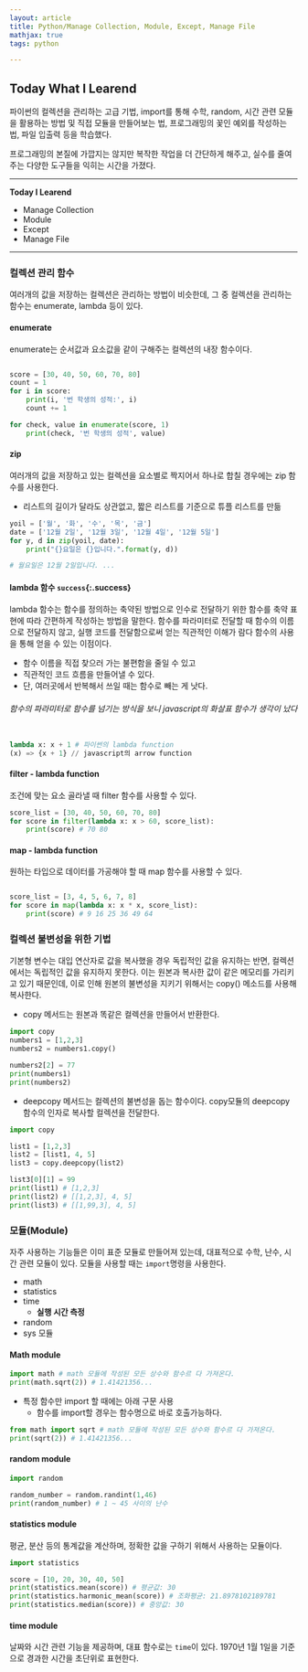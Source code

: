 ```yaml
---
layout: article
title: Python/Manage Collection, Module, Except, Manage File
mathjax: true
tags: python

---
```


## **Today What I Learend**  
파이썬의 컬렉션을 관리하는 고급 기법, import를 통해 수학, random, 시간 관련 모듈을 활용하는 방법 및 직접 모듈을 만들어보는 법, 
프로그래밍의 꽃인 예외를 작성하는 법, 파일 입출력 등을 학습했다. 

프로그래밍의 본질에 가깝지는 않지만 복작한 작업을 더 간단하게 해주고, 실수를 줄여주는 다양한 도구들을 익히는 시간을 가졌다.

---
**Today I Learend**
- Manage Collection
- Module
- Except
- Manage File

---


### 컬렉션 관리 함수

여러개의 값을 저장하는 컬렉션은 관리하는 방법이 비슷한데, 그 중 컬렉션을 관리하는 함수는 enumerate, lambda 등이 있다.


#### enumerate
enumerate는 순서값과 요소값을 같이 구해주는 컬렉션의 내장 함수이다. 

```python

score = [30, 40, 50, 60, 70, 80]
count = 1
for i in score:
    print(i, '번 학생의 성적:', i)
    count += 1

for check, value in enumerate(score, 1)
    print(check, '번 학생의 성적', value)

```

#### zip
여러개의 값을 저장하고 있는 컬렉션을 요소별로 짝지어서 하나로 합칠 경우에는 zip 함수를 사용한다.   
- 리스트의 길이가 달라도 상관없고, 짧은 리스트를 기준으로 튜플 리스트를 만듦

```python
yoil = ['월', '화', '수', '목', '금']
date = ['12월 2일', '12월 3일', '12월 4일', '12월 5일']
for y, d in zip(yoil, date):
    print("{}요일은 {}입니다.".format(y, d))

# 월요일은 12월 2일입니다. ...
```

#### lambda 함수 `success`{:.success}
lambda 함수는 함수를 정의하는 축약된 방법으로 인수로 전달하기 위한 함수를 축약 표현에 따라 간편하게 작성하는 방법을 말한다. 
함수를 파라미터로 전달할 때 함수의 이름으로 전달하지 않고, 실행 코드를 전달함으로써 얻는 직관적인 이해가 람다 함수의 사용을 통해 얻을 수 있는 이점이다. 
- 함수 이름을 직접 찾으러 가는 불편함을 줄일 수 있고
- 직관적인 코드 흐름을 만들어낼 수 있다.
- 단, 여러곳에서 반복해서 쓰일 때는 함수로 빼는 게 낫다.


###### 함수의 파라미터로 함수를 넘기는 방식을 보니 javascript의 화살표 함수가 생각이 났다

```python

lambda x: x + 1 # 파이썬의 lambda function 
(x) => {x + 1} // javascript의 arrow function

```

#### filter - lambda function
조건에 맞는 요소 골라낼 때 filter 함수를 사용할 수 있다. 

```python
score_list = [30, 40, 50, 60, 70, 80]
for score in filter(lambda x: x > 60, score_list):
    print(score) # 70 80
```

#### map - lambda function  
원하는 타입으로 데이터를 가공해야 할 때 map 함수를 사용할 수 있다. 

```python

score_list = [3, 4, 5, 6, 7, 8]
for score in map(lambda x: x * x, score_list):
    print(score) # 9 16 25 36 49 64

```

### 컬렉션 불변성을 위한 기법
기본형 변수는 대입 연산자로 값을 복사했을 경우 독립적인 값을 유지하는 반면, 컬렉션에서는 독립적인 값을 유지하지 못한다. 이는 원본과 복사한 값이 같은 메모리를 가리키고 있기 때문인데, 이로 인해 원본의 불변성을 지키기 위해서는 copy() 메소드를 사용해 복사한다.

- copy 메서드는 원본과 똑같은 컬렉션을 만들어서 반환한다.

```python
import copy
numbers1 = [1,2,3]
numbers2 = numbers1.copy()

numbers2[2] = 77
print(numbers1)
print(numbers2)

```

- deepcopy 메서드는 컬렉션의 불변성을 돕는 함수이다. copy모듈의 deepcopy 함수의 인자로 복사할 컬렉션을 전달한다.

```python
import copy

list1 = [1,2,3]
list2 = [list1, 4, 5]
list3 = copy.deepcopy(list2)

list3[0][1] = 99
print(list1) # [1,2,3]
print(list2) # [[1,2,3], 4, 5]
print(list3) # [[1,99,3], 4, 5]
```

### 모듈(Module) 

자주 사용하는 기능들은 이미 표준 모듈로 만들어져 있는데, 대표적으로 수학, 난수, 시간 관련 모듈이 있다. 모듈을 사용할 때는 `import`명령을 사용한다. 

- math 
- statistics
- time
	- **실행 시간 측정**
- random 
- sys 모듈


#### Math module 

```python
import math # math 모듈에 작성된 모든 상수와 함수르 다 가져온다.
print(math.sqrt(2)) # 1.41421356...
```

- 특정 함수만 import 할 때에는 아래 구문 사용
	- 함수를 import할 경우는 함수명으로 바로 호출가능하다.

```python
from math import sqrt # math 모듈에 작성된 모든 상수와 함수르 다 가져온다.
print(sqrt(2)) # 1.41421356...
```


#### random module 

```python
import random

random_number = random.randint(1,46)
print(random_number) # 1 ~ 45 사이의 난수
```

#### statistics module 

평균, 분산 등의 통계값을 계산하며, 정확한 값을 구하기 위해서 사용하는 모듈이다. 

```python
import statistics

score = [10, 20, 30, 40, 50]
print(statistics.mean(score)) # 평균값: 30
print(statistics.harmonic_mean(score)) # 조화평균: 21.8978102189781
print(statistics.median(score)) # 중앙값: 30
```

#### time module 

날짜와 시간 관련 기능을 제공하며, 대표 함수로는 `time`이 있다. 
1970년 1월 1일을 기준으로 경과한 시간을 초단위로 표현한다.

```python



```







